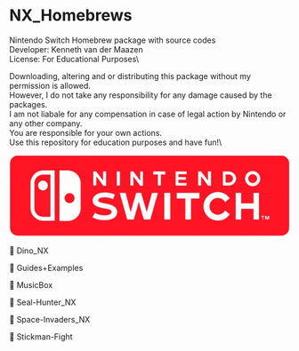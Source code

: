 # NX_Homebrews
Nintendo Switch Homebrew package with source codes\
Developer: Kenneth van der Maazen\
License: For Educational Purposes\
  
Downloading, altering and or distributing this package without my permission is allowed.\
However, I do not take any responsibility for any damage caused by the packages.\
I am not liabale for any compensation in case of legal action by Nintendo or any other company.\
You are responsible for your own actions.\
Use this repository for education purposes and have fun!\

![alt text](image.png)



📁 Dino_NX

📁 Guides+Examples

📁 MusicBox

📁 Seal-Hunter_NX

📁 Space-Invaders_NX

📁 Stickman-Fight

